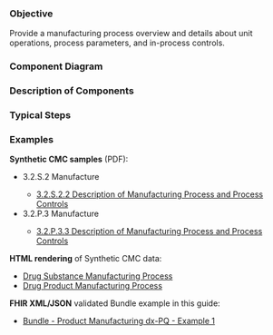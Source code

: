### Objective
Provide a manufacturing process overview and details about unit operations, process parameters, and in-process controls.

### Component Diagram
 
### Description of Components

### Typical Steps

### Examples
<html>
<body>
<p><b>Synthetic CMC samples</b> (PDF):</p>
<ul>
<li>3.2.S.2 Manufacture</li>
<ul><li><a href="https://github.com/HL7/uv-dx-pq/raw/master/input/examples-pdf/3.2.S.2.2_Description_Manufacturing.pdf ">3.2.S.2.2 Description of Manufacturing Process and Process Controls</a></li></ul>
<li>3.2.P.3 Manufacture</li>
<ul><li><a href="https://github.com/HL7/uv-dx-pq/raw/master/input/examples-pdf/3.2.P.3.3_Description_Manufacturing.pdf ">3.2.P.3.3 Description of Manufacturing Process and Process Controls</a></li></ul>
</ul>
<p><b>HTML rendering</b> of Synthetic CMC data:</p>
<ul><li><a href="mnf_process_rend_s.html">Drug Substance Manufacturing Process</a> </li>
<li><a href="mnf_process_rend_p.html">Drug Product Manufacturing Process</a> </li></ul>
<p><b>FHIR XML/JSON</b> validated Bundle example in this guide:</p>
<ul><li><a href="https://build.fhir.org/ig/HL7/uv-dx-pq/branches/master/Bundle-bundle-product-manufacturing-dxpq-ex1.html">Bundle - Product Manufacturing dx-PQ - Example 1</a></li>
</ul>
</body>
</html>
